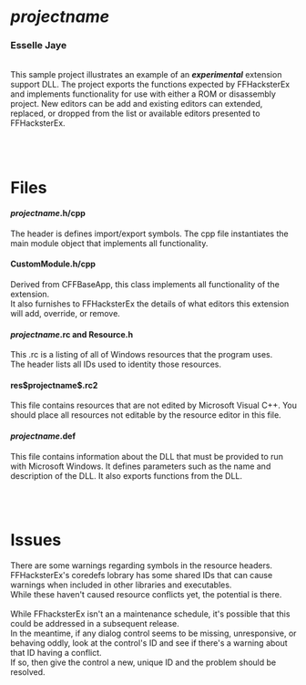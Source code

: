 # **$projectname$**
### Esselle Jaye
 \
This sample project illustrates an example of an ***experimental*** extension
support DLL. The project exports the functions expected by FFHacksterEx
and implements functionality for use with either a ROM or disassembly project.
New editors can be add and existing editors can extended, replaced, or dropped
from the list or available editors presented to FFHacksterEx.

\
&nbsp;
# Files

#### **$projectname$.h/cpp**
The header is defines import/export symbols.
The cpp file instantiates the main module object that implements all functionality.

#### **CustomModule.h/cpp**
Derived from CFFBaseApp, this class implements all functionality of the extension. \
It also furnishes to FFHacksterEx the details of what editors this extension
will add, override, or remove.

#### **$projectname$.rc and Resource.h**
This .rc is a listing of all of Windows resources that the program uses.  \
The header lists all IDs used to identity those resources.

#### **res\$projectname$.rc2**
This file contains resources that are not edited by Microsoft
Visual C++.  You should place all resources not editable by
the resource editor in this file.

#### **$projectname$.def**
This file contains information about the DLL that must be
provided to run with Microsoft Windows.  It defines parameters
such as the name and description of the DLL.  It also exports
functions from the DLL.

\
&nbsp;
# Issues

There are some warnings regarding symbols in the resource headers. \
FFHacksterEx's coredefs lobrary has some shared IDs that can cause
warnings when included in other libraries and executables. \
While these haven't caused resource conflicts yet, the potential is
there. \
 \
While FFhacksterEx isn't an a maintenance schedule, it's possible that
this could be addressed in a subsequent release. \
In the meantime, if any dialog control seems to be missing, unresponsive,
or behaving oddly, look at the control's ID and see if there's a warning
about that ID having a conflict. \
If so, then give the control a new, unique ID and the problem should be resolved. 